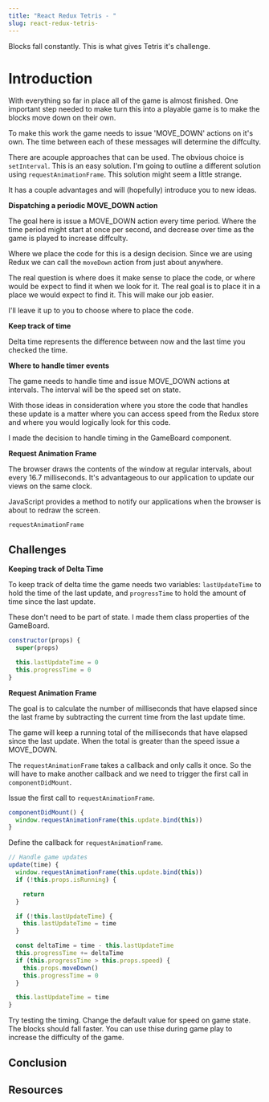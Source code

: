```yaml
---
title: "React Redux Tetris - "
slug: react-redux-tetris-
---
```


Blocks fall constantly. This is what gives Tetris
it's challenge. 

# Introduction 

With everything so far in place all of the game 
is almost finished. One important step needed
to make turn this into a playable game is to 
make the blocks move down on their own. 

To make this work the game needs to issue 
'MOVE_DOWN' actions on it's own. The time between
each of these messages will determine the 
diffculty. 

There are acouple approaches that can be used. 
The obvious choice is `setInterval`. This is 
an easy solution. I'm going to outline a
different solution using `requestAnimationFrame`.
This solution might seem a little strange. 

It has a couple advantages and will (hopefully)
introduce you to new ideas. 

**Dispatching a periodic MOVE_DOWN action**

The goal here is issue a MOVE_DOWN action 
every time period. Where the time period might 
start at once per second, and decrease over time
as the game is played to increase diffculty. 

Where we place the code for this is a design 
decision. Since we are using Redux we can 
call the `moveDown` action from just about 
anywhere. 

The real question is where does it make sense to
place the code, or where would be expect to find
it when we look for it. The real goal is to place 
it in a place we would expect to find it. This 
will make our job easier. 

I'll leave it up to you to choose where to place 
the code.

**Keep track of time**

Delta time represents the difference between 
now and the last time you checked the time. 

**Where to handle timer events**

The game needs to handle time and issue MOVE_DOWN
actions at intervals. The interval will be the 
speed set on state. 

With those ideas in consideration where you 
store the code that handles these update is a
matter where you can access speed from the 
Redux store and where you would logically look 
for this code. 

I made the decision to handle timing in the 
GameBoard component. 

**Request Animation Frame**

The browser draws the contents of the window at 
regular intervals, about every 16.7 milliseconds. 
It's advantageous to our application to update
our views on the same clock. 

JavaScript provides a method to notify our 
applications when the browser is about to redraw 
the screen. 

`requestAnimationFrame`

## Challenges

**Keeping track of Delta Time**

To keep track of delta time the game needs two 
variables: `lastUpdateTime` to hold the time of 
the last update, and `progressTime` to hold the 
amount of time since the last update. 

These don't need to be part of state. I made them 
class properties of the GameBoard. 

```JavaScript
constructor(props) {
  super(props)

  this.lastUpdateTime = 0
  this.progressTime = 0
}
```

**Request Animation Frame**

The goal is to calculate the number of 
milliseconds that have elapsed since the last 
frame by subtracting the current time from 
the last update time. 

The game will keep a running total of the 
milliseconds that have elapsed since the last 
update. When the total is greater than the 
speed issue a MOVE_DOWN. 

The `requestAnimationFrame` takes a callback and 
only calls it once. So the will have to make 
another callback and we need to trigger the 
first call in `componentDidMount`.

Issue the first call to `requestAnimationFrame`.

```JavaScript
componentDidMount() {
  window.requestAnimationFrame(this.update.bind(this))
}
```

Define the callback for `requestAnimationFrame`.

```JavaScript
// Handle game updates
update(time) {
  window.requestAnimationFrame(this.update.bind(this))
  if (!this.props.isRunning) {

    return
  }

  if (!this.lastUpdateTime) {
    this.lastUpdateTime = time
  }

  const deltaTime = time - this.lastUpdateTime
  this.progressTime += deltaTime
  if (this.progressTime > this.props.speed) {
    this.props.moveDown()
    this.progressTime = 0
  }

  this.lastUpdateTime = time
}
```

Try testing the timing. Change the default 
value for speed on game state. The blocks should fall 
faster. You can use thise during game play to increase
the difficulty of the game. 

## Conclusion



## Resources

 
